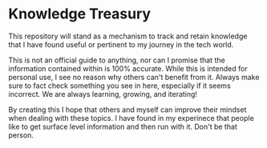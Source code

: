 # Knowledge Treasury

This repository will stand as a mechanism to track and retain knowledge that I have found useful or pertinent to my journey in the tech world.

This is not an official guide to anything, nor can I promise that the information contained within is 100% accurate. While this is intended for personal use, I see no reason why others can't benefit from it. Always make sure to fact check something you see in here, especially if it seems incorrect. We are always learning, growing, and iterating!

By creating this I hope that others and myself can improve their mindset when dealing with these topics. I have found in my experinece that people like to get surface level information and then run with it. Don't be that person.
